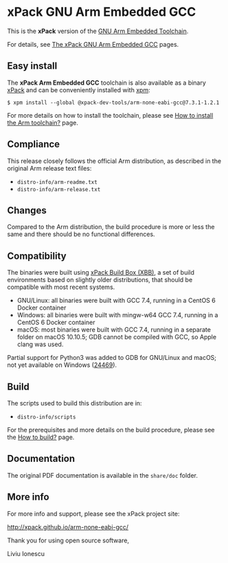 # xPack GNU Arm Embedded GCC

This is the **xPack** version of the 
[GNU Arm Embedded Toolchain](https://developer.arm.com/open-source/gnu-toolchain/gnu-rm).

For details, see 
[The xPack GNU Arm Embedded GCC](https://xpack.github.io/arm-none-eabi-gcc/) pages.

## Easy install

The **xPack Arm Embedded GCC** toolchain is also available as a 
binary [xPack](https://www.npmjs.com/package/@xpack-dev-tools/arm-none-eabi-gcc) 
and can be conveniently installed with [xpm](https://www.npmjs.com/package/xpm):

```console
$ xpm install --global @xpack-dev-tools/arm-none-eabi-gcc@7.3.1-1.2.1
```

For more details on how to install the toolchain, please see 
[How to install the Arm toolchain?](http://xpack.github.io/arm-none-eabi-gcc/install/) page.

## Compliance

This release closely follows the official Arm distribution, as described 
in the original Arm release text files:

- `distro-info/arm-readme.txt`
- `distro-info/arm-release.txt`

## Changes

Compared to the Arm distribution, the build procedure is more or less the 
same and there should be no functional differences.

## Compatibility

The binaries were built using 
[xPack Build Box (XBB)](https://github.com/xpack/xpack-build-box), a set 
of build environments based on slightly older distributions, that should be 
compatible with most recent systems.

- GNU/Linux: all binaries were built with GCC 7.4, running in a CentOS 6 
  Docker container
- Windows: all binaries were built with mingw-w64 GCC 7.4, running in a 
  CentOS 6 Docker container 
- macOS: most binaries were built with GCC 7.4, running in a separate  
  folder on macOS 10.10.5; GDB cannot be compiled with GCC, so Apple 
  clang was used.

Partial support for Python3 was added to GDB for GNU/Linux and macOS; 
not yet available on Windows ([24469](https://sourceware.org/bugzilla/show_bug.cgi?id=24469)).

## Build

The scripts used to build this distribution are in:

- `distro-info/scripts`

For the prerequisites and more details on the build procedure, please see the 
[How to build?](https://github.com/xpack-dev-tools/arm-none-eabi-gcc-xpack/blob/xpack/README-BUILD.md) page. 

## Documentation

The original PDF documentation is available in the `share/doc` folder.

## More info

For more info and support, please see the xPack project site:

  http://xpack.github.io/arm-none-eabi-gcc/

Thank you for using open source software,

Liviu Ionescu


